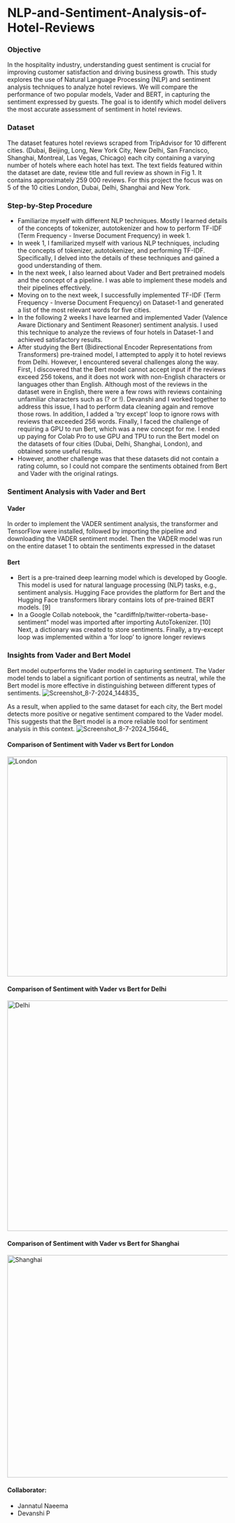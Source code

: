 # NLP-and-Sentiment-Analysis-of-Hotel-Reviews
### Objective
In the hospitality industry, understanding guest sentiment is crucial for improving customer satisfaction and driving business growth. This study explores the use of Natural Language Processing (NLP) and sentiment analysis techniques to analyze hotel reviews. We will compare the performance of two popular models, Vader and BERT, in capturing the sentiment expressed by guests. The goal is to identify which model delivers the most accurate assessment of sentiment in hotel reviews.

### Dataset
The dataset features hotel reviews scraped from TripAdvisor for 10 different cities. (Dubai, Beijing, Long, New York City, New Delhi, San Francisco, Shanghai, Montreal, Las Vegas, Chicago) each city containing a varying number of hotels where each hotel has text. The text fields featured within the dataset are date, review title and full review as shown in Fig 1. It contains approximately 259 000 reviews. For this project the focus was on 5 of the 10 cities London, Dubai, Delhi, Shanghai and New York. 

### Step-by-Step Procedure
-	Familiarize myself with different NLP techniques. Mostly I learned details of the concepts of tokenizer, autotokenizer and how to perform TF-IDF (Term Frequency - Inverse Document Frequency) in week 1.
-	In week 1, I familiarized myself with various NLP techniques, including the concepts of tokenizer, autotokenizer, and performing TF-IDF. Specifically, I delved into the details of these techniques and gained a good understanding of them. 
-	In the next week, I also learned about Vader and Bert pretrained models and the concept of a pipeline. I was able to implement these models and their pipelines effectively.
-	Moving on to the next week, I successfully implemented TF-IDF (Term Frequency - Inverse Document Frequency) on Dataset-1 and generated a list of the most relevant words for five cities.
-	In the following 2 weeks I have learned and implemented Vader (Valence Aware Dictionary and Sentiment Reasoner) sentiment analysis. I used this technique to analyze the reviews of four hotels in Dataset-1 and achieved satisfactory results.
-	After studying the Bert (Bidirectional Encoder Representations from Transformers) pre-trained model, I attempted to apply it to hotel reviews from Delhi. However, I encountered several challenges along the way. First, I discovered that the Bert model cannot accept input if the reviews exceed 256 tokens, and it does not work with non-English characters or languages other than English. Although most of the reviews in the dataset were in English, there were a few rows with reviews containing unfamiliar characters such as (? or !). Devanshi and I worked together to address this issue, I had to perform data cleaning again and remove those rows. In addition, I added a 'try except' loop to ignore rows with reviews that exceeded 256 words. Finally, I faced the challenge of requiring a GPU to run Bert, which was a new concept for me. I ended up paying for Colab Pro to use GPU and TPU to run the Bert model on the datasets of four cities (Dubai, Delhi, Shanghai, London), and obtained some useful results.
-	However, another challenge was that these datasets did not contain a rating column, so I could not compare the sentiments obtained from Bert and Vader with the original ratings.

### Sentiment Analysis with Vader and Bert
#### Vader
In order to implement the VADER sentiment analysis, the transformer and TensorFlow 
were installed, followed by importing the pipeline and downloading the VADER sentiment 
model. Then the VADER model was run on the entire dataset 1 to obtain the sentiments 
expressed in the dataset
#### Bert
- Bert is a pre-trained deep learning model which is developed by Google. This model is used 
for natural language processing (NLP) tasks, e.g., sentiment analysis. Hugging Face provides 
the platform for Bert and the Hugging Face transformers library contains lots of pre-trained 
BERT models.
[9] 
- In a Google Collab notebook, the "cardiffnlp/twitter-roberta-base-sentiment" model was 
imported after importing AutoTokenizer. [10] Next, a dictionary was created to store 
sentiments. Finally, a try-except loop was implemented within a ‘for loop’ to ignore longer 
reviews

### Insights from Vader and Bert Model
Bert model outperforms the Vader model in capturing sentiment. The Vader model tends to label a significant portion of sentiments as neutral, while the Bert model is more effective in distinguishing between different types of sentiments. 
![Screenshot_8-7-2024_144835_](https://github.com/jannatul20/NLP-and-Sentiment-Analysis-of-Hotel-Reviews/assets/113473117/0e37c10e-127b-445c-990f-3fa24ae67960)

As a result, when applied to the same dataset for each city, the Bert model detects more positive or negative sentiment compared to the Vader model. This suggests that the Bert model is a more reliable tool for sentiment analysis in this context. 
![Screenshot_8-7-2024_15646_](https://github.com/jannatul20/NLP-and-Sentiment-Analysis-of-Hotel-Reviews/assets/113473117/67d27290-b22c-4ef5-adf7-be6751d212ce)


#### Comparison of Sentiment with Vader vs Bert for London
<img width="503" alt="London" src="https://github.com/jannatul20/NLP-and-Sentiment-Analysis-of-Hotel-Reviews/assets/113473117/6d148ba1-132c-4cac-b16b-4b77f8b02e5e">

#### Comparison of Sentiment with Vader vs Bert for Delhi
<img width="527" alt="Delhi" src="https://github.com/jannatul20/NLP-and-Sentiment-Analysis-of-Hotel-Reviews/assets/113473117/5171a813-5a7b-4326-a78f-5d6040cb4aa1">

#### Comparison of Sentiment with Vader vs Bert for Shanghai
<img width="509" alt="Shanghai" src="https://github.com/jannatul20/NLP-and-Sentiment-Analysis-of-Hotel-Reviews/assets/113473117/5738b42d-9559-45a4-9444-7542072ff699">

#### Collaborator:
- Jannatul Naeema
- Devanshi P
